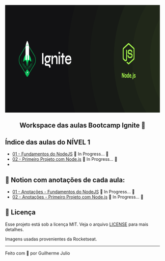 <img alt="Ignite-NodeJS" src="../.github/cover-node.js.png" width="1366" height="350" align="center"/>

<h2 align="center">
  Workspace das aulas Bootcamp Ignite 🚀
</h2>

## Índice das aulas do NÍVEL 1

- [01 - Fundamentos do NodeJS](https://github.com/guilhermejulio/ignite-nodejs-workspace/tree/main/Chapter-I/fundamentos-nodejs)  :construction: In Progress... :construction:
- [02 - Primeiro Projeto com Node.js]()  :construction: In Progress... :construction:
- 
## :open_book: Notion com anotações de cada aula:

- [01 - Anotações - Fundamentos do NodeJS](https://www.notion.so/igniteguilhermejulio/Cap-tulo-1-281ca463ac1c449fb4b82a44702e50f0) :construction: In Progress... :construction:
- [02 - Anotações - Primeiro Projeto com Node.js]() :construction: In Progress... :construction:



## :memo: Licença

Esse projeto está sob a licença MIT. Veja o arquivo [LICENSE](LICENSE) para mais detalhes.

Imagens usadas provenientes da Rocketseat.

---

Feito com 💜 por Guilherme Julio
